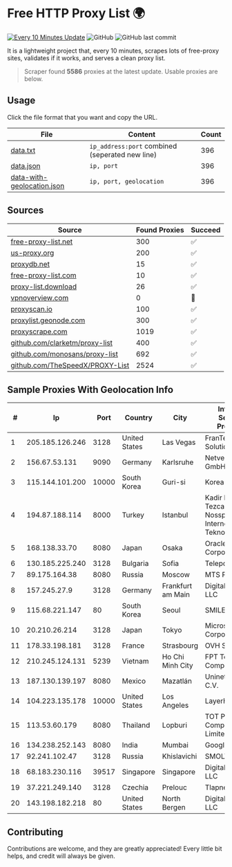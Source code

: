 
# Free HTTP Proxy List 🌍

[![Every 10 Minutes Update](https://github.com/mertguvencli/http-proxy-list/actions/workflows/main.yml/badge.svg?branch=main)](https://github.com/mertguvencli/http-proxy-list/actions/workflows/main.yml)
![GitHub](https://img.shields.io/github/license/mertguvencli/http-proxy-list)
![GitHub last commit](https://img.shields.io/github/last-commit/mertguvencli/http-proxy-list)

It is a lightweight project that, every 10 minutes, scrapes lots of free-proxy sites, validates if it works, and serves a clean proxy list.


> Scraper found **5586** proxies at the latest update. Usable proxies are below.

## Usage

Click the file format that you want and copy the URL.


|File|Content|Count|
|----|-------|-----|
|[data.txt](https://raw.githubusercontent.com/mertguvencli/http-proxy-list/main/proxy-list/data.txt)|`ip_address:port` combined (seperated new line)|396|
|[data.json](https://raw.githubusercontent.com/mertguvencli/http-proxy-list/main/proxy-list/data.json)|`ip, port`|396|
|[data-with-geolocation.json](https://raw.githubusercontent.com/mertguvencli/http-proxy-list/main/proxy-list/data-with-geolocation.json)|`ip, port, geolocation`|396|

## Sources

|Source|Found Proxies|Succeed|
|------|-------------|-------|
|[free-proxy-list.net](https://free-proxy-list.net)|300|✅|
|[us-proxy.org](https://www.us-proxy.org)|200|✅|
|[proxydb.net](http://proxydb.net)|15|✅|
|[free-proxy-list.com](https://free-proxy-list.com/?page=&port=&type%5B%5D=http&type%5B%5D=https&up_time=0&search=Search)|10|✅|
|[proxy-list.download](https://www.proxy-list.download/HTTP)|26|✅|
|[vpnoverview.com](https://vpnoverview.com/privacy/anonymous-browsing/free-proxy-servers)|0|🚫|
|[proxyscan.io](https://www.proxyscan.io)|100|✅|
|[proxylist.geonode.com](https://proxylist.geonode.com/api/proxy-list?limit=300&page=1&sort_by=lastChecked&sort_type=desc&protocols=http,https)|300|✅|
|[proxyscrape.com](https://api.proxyscrape.com/v2/?request=displayproxies&protocol=http&timeout=10000&country=all&ssl=all&anonymity=all)|1019|✅|
|[github.com/clarketm/proxy-list](https://raw.githubusercontent.com/clarketm/proxy-list/master/proxy-list-raw.txt)|400|✅|
|[github.com/monosans/proxy-list](https://raw.githubusercontent.com/monosans/proxy-list/main/proxies/http.txt)|692|✅|
|[github.com/TheSpeedX/PROXY-List](https://raw.githubusercontent.com/TheSpeedX/PROXY-List/master/http.txt)|2524|✅|


## Sample Proxies With Geolocation Info

|#|Ip|Port|Country|City|Internet Service Provider|
|-|--|----|-------|----|-------------------------|
|1|205.185.126.246|3128|United States|Las Vegas|FranTech Solutions|
|2|156.67.53.131|9090|Germany|Karlsruhe|Netversor GmbH|
|3|115.144.101.200|10000|South Korea|Guri-si|Korea Telecom|
|4|194.87.188.114|8000|Turkey|Istanbul|Kadir Huseyin Tezcan Nosspeed Internet Teknolojileri|
|5|168.138.33.70|8080|Japan|Osaka|Oracle Corporation|
|6|130.185.225.240|3128|Bulgaria|Sofia|Telepoint Ltd|
|7|89.175.164.38|8080|Russia|Moscow|MTS PJSC|
|8|157.245.27.9|3128|Germany|Frankfurt am Main|DigitalOcean, LLC|
|9|115.68.221.147|80|South Korea|Seoul|SMILESERV|
|10|20.210.26.214|3128|Japan|Tokyo|Microsoft Corporation|
|11|178.33.198.181|3128|France|Strasbourg|OVH SAS|
|12|210.245.124.131|5239|Vietnam|Ho Chi Minh City|FPT Telecom Company|
|13|187.130.139.197|8080|Mexico|Mazatlán|Uninet S.A. de C.V.|
|14|104.223.135.178|10000|United States|Los Angeles|LayerHost|
|15|113.53.60.179|8080|Thailand|Lopburi|TOT Public Company Limited|
|16|134.238.252.143|8080|India|Mumbai|Google LLC|
|17|92.241.102.47|3128|Russia|Khislavichi|SMOLTELECOM|
|18|68.183.230.116|39517|Singapore|Singapore|DigitalOcean, LLC|
|19|37.221.249.140|3128|Czechia|Prelouc|Tlapnet s.r.o.|
|20|143.198.182.218|80|United States|North Bergen|DigitalOcean, LLC|



## Contributing

Contributions are welcome, and they are greatly appreciated! Every
little bit helps, and credit will always be given.

